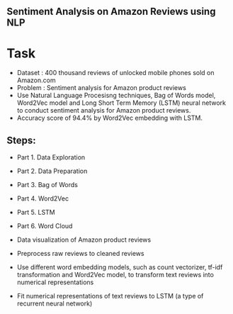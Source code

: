 ## Sentiment Analysis on Amazon Reviews using NLP

# Task

* Dataset : 400 thousand reviews of unlocked mobile phones sold on Amazon.com
* Problem : Sentiment analysis for Amazon product reviews
* Use Natural Language Procesisng techniques, Bag of Words model, Word2Vec model and Long Short Term Memory (LSTM) neural network to conduct sentiment analysis for Amazon product reviews.
* Accuracy score of 94.4% by Word2Vec embedding with LSTM.

## Steps:

* Part 1. Data Exploration
* Part 2. Data Preparation
* Part 3. Bag of Words
* Part 4. Word2Vec
* Part 5. LSTM
* Part 6. Word Cloud 

* Data visualization of Amazon product reviews
* Preprocess raw reviews to cleaned reviews
* Use different word embedding models, such as count vectorizer, tf-idf transformation and Word2Vec model, to transform text reviews into numerical representations
* Fit numerical representations of text reviews to LSTM (a type of recurrent neural network)
